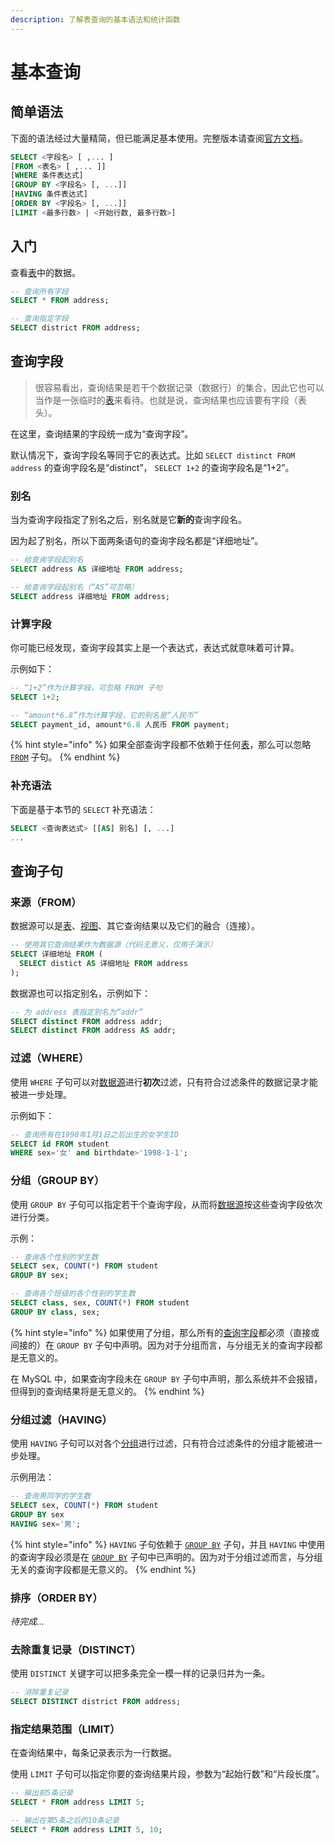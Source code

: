 ```yaml
---
description: 了解表查询的基本语法和统计函数
---
```


# 基本查询

## 简单语法 <a id="simple_syntax"></a>

下面的语法经过大量精简，但已能满足基本使用。完整版本请查阅[官方文档](https://dev.mysql.com/doc/refman/8.0/en/select.html)。

```sql
SELECT <字段名> [ ,... ]
[FROM <表名> [ ,... ]]
[WHERE 条件表达式]
[GROUP BY <字段名> [, ...]]
[HAVING 条件表达式]
[ORDER BY <字段名> [, ...]]
[LIMIT <最多行数> | <开始行数, 最多行数>]
```

## 入门 <a id="entry"></a>

查看[表](../ddl/table.md)中的数据。

```sql
-- 查询所有字段
SELECT * FROM address;

-- 查询指定字段
SELECT district FROM address;
```

## 查询字段 <a id="query_field"></a>

> 很容易看出，查询结果是若干个数据记录（数据行）的集合，因此它也可以当作是一张临时的[表](../ddl/table.md)来看待。也就是说，查询结果也应该要有字段（表头）。

在这里，查询结果的字段统一成为“查询字段”。

默认情况下，查询字段名等同于它的表达式。比如 `SELECT distinct FROM address` 的查询字段名是“distinct”， `SELECT 1+2` 的查询字段名是“1+2”。

### 别名 <a id="field_another_name"></a>

当为查询字段指定了别名之后，别名就是它**新的**查询字段名。

因为起了别名，所以下面两条语句的查询字段名都是“详细地址”。

```sql
-- 给查询字段起别名
SELECT address AS 详细地址 FROM address;

-- 给查询字段起别名（“AS”可忽略）
SELECT address 详细地址 FROM address;
```

### 计算字段 <a id="calculate_on_field"></a>

你可能已经发现，查询字段其实上是一个表达式，表达式就意味着可计算。

示例如下：

```sql
-- “1+2”作为计算字段，可忽略 FROM 子句
SELECT 1+2;

-- “amount*6.8”作为计算字段，它的别名是“人民币”
SELECT payment_id, amount*6.8 人民币 FROM payment;
```

{% hint style="info" %}
如果全部查询字段都不依赖于任何[表](../ddl/table.md)，那么可以忽略 [`FROM`](basic_query.md#from) 子句。
{% endhint %}

### 补充语法 <a id="query_field_syntax"></a>

下面是基于本节的 `SELECT` 补充语法：

```sql
SELECT <查询表达式> [[AS] 别名] [, ...]
...
```

## 查询子句 <a id="query_clause"></a>

### 来源（FROM） <a id="from"></a>

数据源可以是[表](../ddl/table.md)、[视图](../ddl/view.md)、其它查询结果以及它们的融合（连接）。

```sql
-- 使用其它查询结果作为数据源（代码无意义，仅用于演示）
SELECT 详细地址 FROM (
  SELECT distict AS 详细地址 FROM address
);
```

数据源也可以指定别名，示例如下：

```sql
-- 为 address 表指定别名为“addr”
SELECT distinct FROM address addr;
SELECT distinct FROM address AS addr;
```

### 过滤（WHERE） <a id="where"></a>

使用 `WHERE` 子句可以对[数据源](basic_query.md#from)进行**初次**过滤，只有符合过滤条件的数据记录才能被进一步处理。

示例如下：

```sql
-- 查询所有在1998年1月1日之后出生的女学生ID
SELECT id FROM student
WHERE sex='女' and birthdate>'1998-1-1';
```

### 分组（GROUP BY） <a id="group_by"></a>

使用 `GROUP BY` 子句可以指定若干个查询字段，从而将[数据源](basic_query.md#from)按这些查询字段依次进行分类。

示例：

```sql
-- 查询各个性别的学生数
SELECT sex, COUNT(*) FROM student
GROUP BY sex;

-- 查询各个班级的各个性别的学生数
SELECT class, sex, COUNT(*) FROM student
GROUP BY class, sex;
```

{% hint style="info" %}
如果使用了分组，那么所有的[查询字段](basic_query.md#query_field)都必须（直接或间接的）在 `GROUP BY` 子句中声明。因为对于分组而言，与分组无关的查询字段都是无意义的。

在 MySQL 中，如果查询字段未在 `GROUP BY` 子句中声明，那么系统并不会报错，但得到的查询结果将是无意义的。
{% endhint %}

### 分组过滤（HAVING） <a id="having"></a>

使用 `HAVING` 子句可以对各个[分组](basic_query.md#group_by)进行过滤，只有符合过滤条件的分组才能被进一步处理。

示例用法：

```sql
-- 查询男同学的学生数
SELECT sex, COUNT(*) FROM student
GROUP BY sex
HAVING sex='男';
```

{% hint style="info" %}
`HAVING` 子句依赖于 [`GROUP BY`](basic_query.md#group_by) 子句，并且 `HAVING`  中使用的查询字段必须是在 [`GROUP BY`](basic_query.md#group_by) 子句中已声明的。因为对于分组过滤而言，与分组无关的查询字段都是无意义的。
{% endhint %}

### 排序（ORDER BY） <a id="order_by"></a>

_待完成..._

### 去除重复记录（DISTINCT） <a id="distinct"></a>

使用  `DISTINCT` 关键字可以把多条完全一模一样的记录归并为一条。

```sql
-- 消除重复记录
SELECT DISTINCT district FROM address;
```

### 指定结果范围（LIMIT） <a id="limit"></a>

在查询结果中，每条记录表示为一行数据。

使用 `LIMIT` 子句可以指定你要的查询结果片段，参数为“起始行数”和“片段长度”。

```sql
-- 输出前5条记录
SELECT * FROM address LIMIT 5;

-- 输出在第5条之后的10条记录
SELECT * FROM address LIMIT 5, 10;
```



